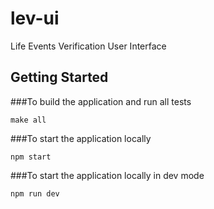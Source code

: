 # lev-ui
Life Events Verification User Interface

## Getting Started

###To build the application and run all tests
```shell
make all
```
###To start the application locally
```shell
npm start
```
###To start the application locally in dev mode
```shell
npm run dev
```
